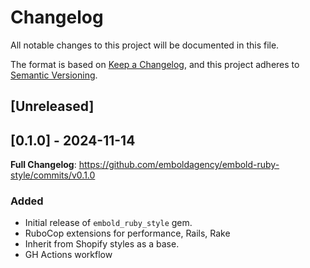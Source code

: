 # Changelog

All notable changes to this project will be documented in this file.

The format is based on [Keep a Changelog](https://keepachangelog.com/en/1.1.0/),
and this project adheres to [Semantic Versioning](https://semver.org/spec/v2.0.0.html).

## [Unreleased]

## [0.1.0] - 2024-11-14

**Full Changelog**: https://github.com/emboldagency/embold-ruby-style/commits/v0.1.0

### Added
- Initial release of `embold_ruby_style` gem.
- RuboCop extensions for performance, Rails, Rake
- Inherit from Shopify styles as a base.
- GH Actions workflow

